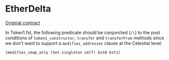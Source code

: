 # EtherDelta

[Original contract](https://etherscan.io/address/0x8d12a197cb00d4747a1fe03395095ce2a5cc6819#code)

In Token1.fst, the following predicate should be conjuncted (`/\`) to the post conditions of `token1_constructor`, `transfer` and `transferFrom` methods since we don't want to support a `modifies_addresses` clause at the Celestial level:
```
(modifies_cmap_only (Set.singleton self) bst0 bst1)
```